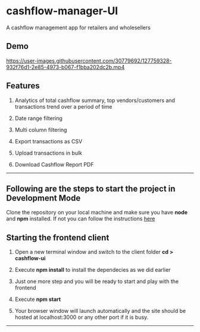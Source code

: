 # cashflow-manager-UI
A cashflow management app for retailers and wholesellers

## Demo ##
https://user-images.githubusercontent.com/30779692/127759328-932f76d1-2e85-4973-b067-f1bba202dc2b.mp4

## Features ##

1. Analytics of total cashflow summary, top vendors/customers and transactions trend over a period of time

2. Date range filtering

3. Multi column filtering

4. Export transactions as CSV

5. Upload transactions in bulk

6.  Download Cashflow Report PDF

---

## Following are the steps to start the project in Development Mode

  

Clone the repository on your local machine and make sure you have **node** and **npm** installed. If not you can follow the instructions [here](https://docs.npmjs.com/downloading-and-installing-node-js-and-npm)

## Starting the frontend client

1. Open a new terminal window and switch to the client folder **cd > cashflow-ui**

2. Execute **npm install** to install the dependecies as we did earlier

3. Just one more step and you will be ready to start and play with the frontend

4. Execute **npm start**

5. Your browser window will launch automatically and the site should be hosted at localhost:3000 or any other port if it is busy.

---
